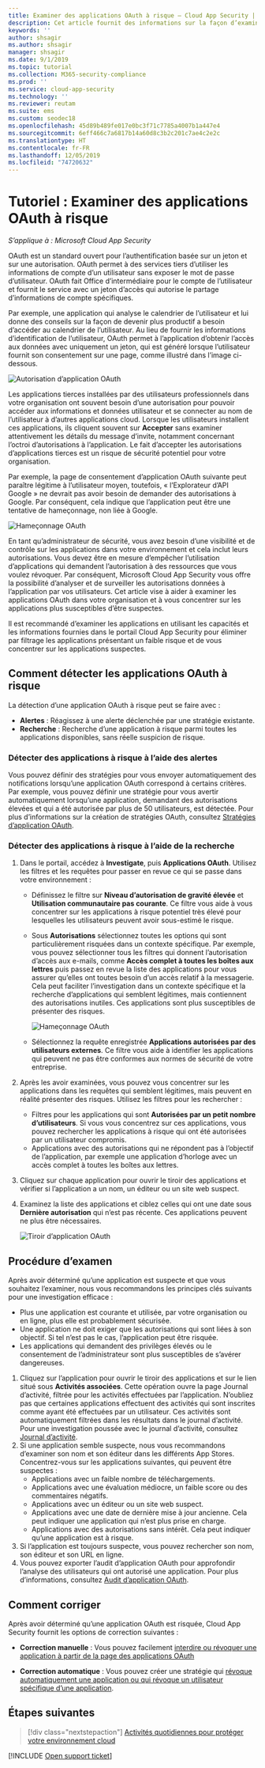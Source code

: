 ```yaml
---
title: Examiner des applications OAuth à risque – Cloud App Security | Microsoft Docs
description: Cet article fournit des informations sur la façon d’examiner des applications OAuth à risque dans Cloud App Security.
keywords: ''
author: shsagir
ms.author: shsagir
manager: shsagir
ms.date: 9/1/2019
ms.topic: tutorial
ms.collection: M365-security-compliance
ms.prod: ''
ms.service: cloud-app-security
ms.technology: ''
ms.reviewer: reutam
ms.suite: ems
ms.custom: seodec18
ms.openlocfilehash: 45d89b489fe017e0bc3f71c7785a4007b1a447e4
ms.sourcegitcommit: 6eff466c7a6817b14a60d8c3b2c201c7ae4c2e2c
ms.translationtype: HT
ms.contentlocale: fr-FR
ms.lasthandoff: 12/05/2019
ms.locfileid: "74720632"
---
```

# <a name="tutorial-investigate-risky-oauth-apps"></a>Tutoriel : Examiner des applications OAuth à risque

*S’applique à : Microsoft Cloud App Security*

OAuth est un standard ouvert pour l’authentification basée sur un jeton et sur une autorisation. OAuth permet à des services tiers d’utiliser les informations de compte d’un utilisateur sans exposer le mot de passe d’utilisateur. OAuth fait Office d’intermédiaire pour le compte de l’utilisateur et fournit le service avec un jeton d’accès qui autorise le partage d’informations de compte spécifiques.

Par exemple, une application qui analyse le calendrier de l’utilisateur et lui donne des conseils sur la façon de devenir plus productif a besoin d’accéder au calendrier de l’utilisateur. Au lieu de fournir les informations d’identification de l’utilisateur, OAuth permet à l’application d’obtenir l’accès aux données avec uniquement un jeton, qui est généré lorsque l’utilisateur fournit son consentement sur une page, comme illustré dans l’image ci-dessous.

![Autorisation d’application OAuth](media/oauth-permission.png)

Les applications tierces installées par des utilisateurs professionnels dans votre organisation ont souvent besoin d’une autorisation pour pouvoir accéder aux informations et données utilisateur et se connecter au nom de l’utilisateur à d’autres applications cloud. Lorsque les utilisateurs installent ces applications, ils cliquent souvent sur **Accepter** sans examiner attentivement les détails du message d’invite, notamment concernant l’octroi d’autorisations à l’application. Le fait d’accepter les autorisations d’applications tierces est un risque de sécurité potentiel pour votre organisation.

Par exemple, la page de consentement d’application OAuth suivante peut paraître légitime à l’utilisateur moyen, toutefois, « l’Explorateur d’API Google » ne devrait pas avoir besoin de demander des autorisations à Google. Par conséquent, cela indique que l’application peut être une tentative de hameçonnage, non liée à Google.

![Hameçonnage OAuth](media/oauth-phishing.png)

En tant qu’administrateur de sécurité, vous avez besoin d’une visibilité et de contrôle sur les applications dans votre environnement et cela inclut leurs autorisations. Vous devez être en mesure d’empêcher l’utilisation d’applications qui demandent l’autorisation à des ressources que vous voulez révoquer. Par conséquent, Microsoft Cloud App Security vous offre la possibilité d’analyser et de surveiller les autorisations données à l’application par vos utilisateurs. Cet article vise à aider à examiner les applications OAuth dans votre organisation et à vous concentrer sur les applications plus susceptibles d’être suspectes.

Il est recommandé d’examiner les applications en utilisant les capacités et les informations fournies dans le portail Cloud App Security pour éliminer par filtrage les applications présentant un faible risque et de vous concentrer sur les applications suspectes.

## <a name="how-to-detect-risky-oauth-apps"></a>Comment détecter les applications OAuth à risque

La détection d’une application OAuth à risque peut se faire avec :

- **Alertes** : Réagissez à une alerte déclenchée par une stratégie existante.
- **Recherche** : Recherche d’une application à risque parmi toutes les applications disponibles, sans réelle suspicion de risque.

### <a name="detect-risky-apps-using-alerts"></a>Détecter des applications à risque à l’aide des alertes

Vous pouvez définir des stratégies pour vous envoyer automatiquement des notifications lorsqu’une application OAuth correspond à certains critères. Par exemple, vous pouvez définir une stratégie pour vous avertir automatiquement lorsqu’une application, demandant des autorisations élevées et qui a été autorisée par plus de 50 utilisateurs, est détectée. Pour plus d’informations sur la création de stratégies OAuth, consultez [Stratégies d’application OAuth](app-permission-policy.md).

### <a name="detect-risky-apps-by-hunting"></a>Détecter des applications à risque à l’aide de la recherche

1. Dans le portail, accédez à **Investigate**, puis **Applications OAuth**. Utilisez les filtres et les requêtes pour passer en revue ce qui se passe dans votre environnement :

    - Définissez le filtre sur **Niveau d’autorisation de gravité élevée** et **Utilisation communautaire pas courante**. Ce filtre vous aide à vous concentrer sur les applications à risque potentiel très élevé pour lesquelles les utilisateurs peuvent avoir sous-estimé le risque.
    - Sous **Autorisations** sélectionnez toutes les options qui sont particulièrement risquées dans un contexte spécifique. Par exemple, vous pouvez sélectionner tous les filtres qui donnent l’autorisation d’accès aux e-mails, comme **Accès complet à toutes les boîtes aux lettres** puis passez en revue la liste des applications pour vous assurer qu’elles ont toutes besoin d’un accès relatif à la messagerie. Cela peut faciliter l’investigation dans un contexte spécifique et la recherche d’applications qui semblent légitimes, mais contiennent des autorisations inutiles. Ces applications sont plus susceptibles de présenter des risques.

        ![Hameçonnage OAuth](media/oauth-filters.png)

    - Sélectionnez la requête enregistrée **Applications autorisées par des utilisateurs externes**. Ce filtre vous aide à identifier les applications qui peuvent ne pas être conformes aux normes de sécurité de votre entreprise.
1. Après les avoir examinées, vous pouvez vous concentrer sur les applications dans les requêtes qui semblent légitimes, mais peuvent en réalité présenter des risques. Utilisez les filtres pour les rechercher :
    - Filtres pour les applications qui sont **Autorisées par un petit nombre d’utilisateurs**. Si vous vous concentrez sur ces applications, vous pouvez rechercher les applications à risque qui ont été autorisées par un utilisateur compromis.
    - Applications avec des autorisations qui ne répondent pas à l’objectif de l’application, par exemple une application d’horloge avec un accès complet à toutes les boîtes aux lettres.
1. Cliquez sur chaque application pour ouvrir le tiroir des applications et vérifier si l’application a un nom, un éditeur ou un site web suspect.
1. Examinez la liste des applications et ciblez celles qui ont une date sous **Dernière autorisation** qui n’est pas récente. Ces applications peuvent ne plus être nécessaires.

    ![Tiroir d’application OAuth](media/oauth-drawer.png)

## <a name="how-to-investigate"></a>Procédure d’examen

Après avoir déterminé qu’une application est suspecte et que vous souhaitez l’examiner, nous vous recommandons les principes clés suivants pour une investigation efficace :

- Plus une application est courante et utilisée, par votre organisation ou en ligne, plus elle est probablement sécurisée.
- Une application ne doit exiger que les autorisations qui sont liées à son objectif. Si tel n’est pas le cas, l’application peut être risquée.
- Les applications qui demandent des privilèges élevés ou le consentement de l’administrateur sont plus susceptibles de s’avérer dangereuses.

1. Cliquez sur l’application pour ouvrir le tiroir des applications et sur le lien situé sous **Activités associées**. Cette opération ouvre la page Journal d’activité, filtrée pour les activités effectuées par l’application. N’oubliez pas que certaines applications effectuent des activités qui sont inscrites comme ayant été effectuées par un utilisateur. Ces activités sont automatiquement filtrées dans les résultats dans le journal d’activité. Pour une investigation poussée avec le journal d’activité, consultez [Journal d’activité](activity-filters.md).
1. Si une application semble suspecte, nous vous recommandons d’examiner son nom et son éditeur dans les différents App Stores. Concentrez-vous sur les applications suivantes, qui peuvent être suspectes :
    - Applications avec un faible nombre de téléchargements.
    - Applications avec une évaluation médiocre, un faible score ou des commentaires négatifs.
    - Applications avec un éditeur ou un site web suspect.
    - Applications avec une date de dernière mise à jour ancienne. Cela peut indiquer une application qui n’est plus prise en charge.
    - Applications avec des autorisations sans intérêt. Cela peut indiquer qu’une application est à risque.
1. Si l’application est toujours suspecte, vous pouvez rechercher son nom, son éditeur et son URL en ligne.
1. Vous pouvez exporter l’audit d’application OAuth pour approfondir l’analyse des utilisateurs qui ont autorisé une application. Pour plus d’informations, consultez [Audit d’application OAuth](manage-app-permissions.md#oauth-app-auditing).

## <a name="how-to-remediate"></a>Comment corriger

Après avoir déterminé qu’une application OAuth est risquée, Cloud App Security fournit les options de correction suivantes :

- **Correction manuelle** : Vous pouvez facilement [interdire ou révoquer une application à partir de la page des applications OAuth](manage-app-permissions.md#ban-or-approve-an-app)

- **Correction automatique** : Vous pouvez créer une stratégie qui [révoque automatiquement une application ou qui révoque un utilisateur spécifique d’une application](app-permission-policy.md).

## <a name="next-steps"></a>Étapes suivantes

> [!div class="nextstepaction"]
> [Activités quotidiennes pour protéger votre environnement cloud](daily-activities-to-protect-your-cloud-environment.md)

[!INCLUDE [Open support ticket](includes/support.md)]
